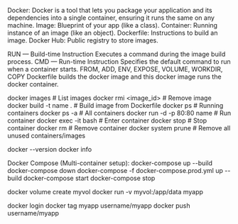 Docker:
Docker is a tool that lets you package your application and its dependencies into a single container, ensuring it runs the same on any machine. 
Image: Blueprint of your app (like a class).
Container: Running instance of an image (like an object).
Dockerfile: Instructions to build an image.
Docker Hub: Public registry to store images.

RUN — Build-time Instruction
Executes a command during the image build process.
CMD — Run-time Instruction
Specifies the default command to run when a container starts.
FROM, ADD, ENV, EXPOSE, VOLUME, WORKDIR, COPY
Dockerfile builds the docker image and this docker image runs the docker container.

docker images                # List images
docker rmi <image_id>        # Remove image
docker build -t name .       # Build image from Dockerfile
docker ps                    # Running containers
docker ps -a                 # All containers
docker run -d -p 80:80 name  # Run container
docker exec -it <name> bash  # Enter container
docker stop <name>           # Stop container
docker rm <name>             # Remove container
docker system prune          # Remove all unused containers/images

docker --version
docker info

Docker Compose (Multi-container setup):
docker-compose up --build
docker-compose down
docker-compose -f docker-compose.prod.yml up --build
docker-compose start
docker-compose stop

docker volume create myvol
docker run -v myvol:/app/data myapp

docker login
docker tag myapp username/myapp
docker push username/myapp
